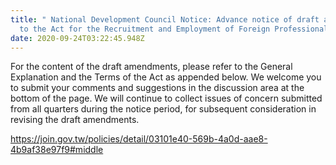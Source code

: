 ```yaml
---
title: " National Development Council Notice: Advance notice of draft amendments
  to the Act for the Recruitment and Employment of Foreign Professionals"
date: 2020-09-24T03:22:45.948Z
---
```

For the content of the draft amendments, please refer to the General Explanation and the Terms of the Act as appended below. We welcome you to submit your comments and suggestions in the discussion area at the bottom of the page. We will continue to collect issues of concern submitted from all quarters during the notice period, for subsequent consideration in revising the draft amendments.

https://join.gov.tw/policies/detail/03101e40-569b-4a0d-aae8-4b9af38e97f9#middle
